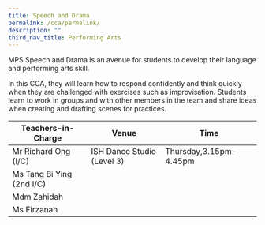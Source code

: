```yaml
---
title: Speech and Drama
permalink: /cca/permalink/
description: ""
third_nav_title: Performing Arts
---
```


MPS Speech and Drama is an avenue for students to develop their language and performing arts skill.

In this CCA, they will learn how to respond confidently and think quickly when they are challenged with exercises such as improvisation. Students learn to work in groups and with other members in the team and share ideas when creating and drafting scenes for practices.


| Teachers-in-Charge | Venue | Time |
| -------- | -------- | -------- |
| Mr Richard Ong (I/C)     | ISH Dance Studio (Level 3)     | Thursday,3.15pm-4.45pm     |
| Ms Tang Bi Ying (2nd I/C)     |      |     |
| Mdm Zahidah    |     |      |
| Ms Firzanah    |      |     |